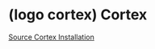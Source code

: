 # (logo cortex) Cortex

[Source Cortex Installation](https://github.com/TheHive-Project/CortexDocs/blob/master/installation/install-guide.md)
